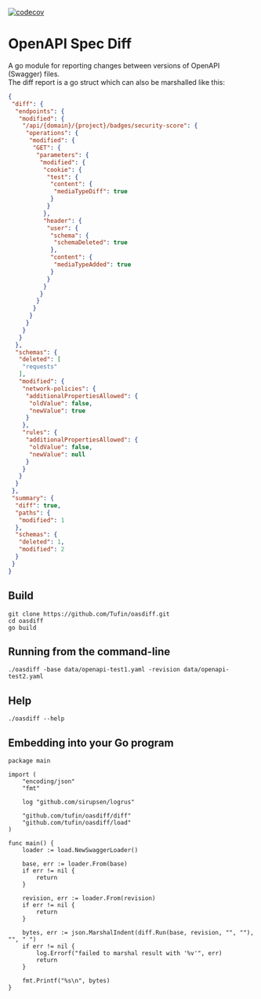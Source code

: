 [![codecov](https://codecov.io/gh/Tufin/oasdiff/branch/master/graph/badge.svg?token=Y8BM6X77JY)](https://codecov.io/gh/Tufin/oasdiff)

# OpenAPI Spec Diff
A go module for reporting changes between versions of OpenAPI (Swagger) files.    
The diff report is a go struct which can also be marshalled like this:
```json
{
 "diff": {
  "endpoints": {
   "modified": {
    "/api/{domain}/{project}/badges/security-score": {
     "operations": {
      "modified": {
       "GET": {
        "parameters": {
         "modified": {
          "cookie": {
           "test": {
            "content": {
             "mediaTypeDiff": true
            }
           }
          },
          "header": {
           "user": {
            "schema": {
             "schemaDeleted": true
            },
            "content": {
             "mediaTypeAdded": true
            }
           }
          }
         }
        }
       }
      }
     }
    }
   }
  },
  "schemas": {
   "deleted": [
    "requests"
   ],
   "modified": {
    "network-policies": {
     "additionalPropertiesAllowed": {
      "oldValue": false,
      "newValue": true
     }
    },
    "rules": {
     "additionalPropertiesAllowed": {
      "oldValue": false,
      "newValue": null
     }
    }
   }
  }
 },
 "summary": {
  "diff": true,
  "paths": {
   "modified": 1
  },
  "schemas": {
   "deleted": 1,
   "modified": 2
  }
 }
}
```

## Build
```
git clone https://github.com/Tufin/oasdiff.git
cd oasdiff
go build
```

## Running from the command-line
```
./oasdiff -base data/openapi-test1.yaml -revision data/openapi-test2.yaml
```

## Help
```
./oasdiff --help
```

## Embedding into your Go program
```
package main

import (
	"encoding/json"
	"fmt"

	log "github.com/sirupsen/logrus"

	"github.com/tufin/oasdiff/diff"
	"github.com/tufin/oasdiff/load"
)

func main() {
	loader := load.NewSwaggerLoader()

	base, err := loader.From(base)
	if err != nil {
		return
	}

	revision, err := loader.From(revision)
	if err != nil {
		return
	}

	bytes, err := json.MarshalIndent(diff.Run(base, revision, "", ""), "", " ")
	if err != nil {
		log.Errorf("failed to marshal result with '%v'", err)
		return
	}

	fmt.Printf("%s\n", bytes)
}
```
